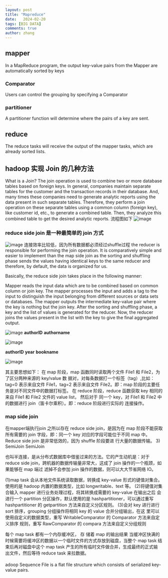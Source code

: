 ```yaml
---
layout: post
title: "Mapreduce"
date:   2024-02-20
tags: [BIG DATA]
comments: true
author: zhang
---
```

## mapper
In a MapReduce program, the output key-value pairs from the Mapper are automatically sorted by keys


### Comparator
Users can control the grouping by specifying a Comparator 
### partitioner
A partitioner function will determine where the pairs of a key are sent.


## reduce
The reduce tasks will receive the output of the mapper tasks, which are already sorted
lists. 

## hadoop 实现 Join 的几种方法

What is a Join?
The join operation is used to combine two or more database tables based on foreign keys. In general, companies maintain separate tables for the customer and the transaction records in their database. And, many times these companies need to generate analytic reports using the data present in such separate tables. Therefore, they perform a join operation on these separate tables using a common column (foreign key), like customer id, etc., to generate a combined table. Then, they analyze this combined table to get the desired analytic reports.
流程图如下
![image](https://github.com/zhang-mickey/zhang-mickey.github.io/assets/145342600/7f66dca5-9966-4b7c-9c9b-9b26eae13b92)

### reduce side join 是一种最简单的 join 方式
![image](https://github.com/zhang-mickey/zhang-mickey.github.io/assets/145342600/e26302f2-c0d7-42ad-b5ca-585bb607dcfc)
连接效率比较低，因为所有数据都必须经过shuffle过程
the reducer is responsible for performing the join operation. It is comparatively simple and easier to implement than the map side join as the sorting and shuffling phase sends the values having identical keys to the same reducer and therefore, by default, the data is organized for us.

Basically, the reduce side join takes place in the following manner:

Mapper reads the input data which are to be combined based on common column or join key.
The mapper processes the input and adds a tag to the input to distinguish the input belonging from different sources or data sets or databases.
The mapper outputs the intermediate key-value pair where the key is nothing but the join key.
After the sorting and shuffling phase, a key and the list of values is generated for the reducer. 
Now, the reducer joins the values present in the list with the key to give the final aggregated output.


![image](https://github.com/zhang-mickey/zhang-mickey.github.io/assets/145342600/44a26303-1250-4dd3-93b7-fc58e5f68301)
**authorID** **authorname**

![image](https://github.com/zhang-mickey/zhang-mickey.github.io/assets/145342600/4d768783-1447-41c9-9170-3c3afe90f12d)

**authorID** **year**   **bookname**  

![image](https://github.com/zhang-mickey/zhang-mickey.github.io/assets/145342600/9f2f0a43-2fc1-455f-9bad-dcd56f6b1dfe)

 
其主要思想如下： 在 map 阶段，map 函数同时读取两个文件 File1 和 File2，为了区分两种来源的 key/value 数 据对，对每条数据打一个标签（tag）,比如：tag=0 表示来自文件 File1，tag=2 表示来自文件 File2。即：map 阶段的主要任务是对不同文件中的数据打标签。 在 reduce 阶段，reduce 函数获取 key 相同的来自 File1 和 File2 文件的 value list， 然后对于 同一个 key，对 File1 和 File2 中的数据进行 join（笛卡尔乘积）。即：reduce 阶段进行实际的 连接操作。
### map side join
在mapper端执行join
之所以存在 reduce side join，是因为在 map 阶段不能获取所有需要的 join 字段，即：同一个 key 对应的字段可能位于不同 map 中。Reduce side join 是非常低效的，因为 shuffle 阶段要进 行大量的数据传输。
3) SemiJoin SemiJoin

也叫半连接，是从分布式数据库中借鉴过来的方法。它的产生动机是：对于 reduce side join，跨机器的数据传输量非常大，这成了 join 操作的一个瓶颈，如果能够在 map 端过 滤掉不会参加 join 操作的数据，则可以大大节省网络 IO。


(1)map task 会从本地文件系统读取数据，转换成 key-value 形式的键值对集合。使用的是 hadoop 内置的数据类型，比如 longwritable、text 等。
(2)将键值对集合输入 mapper 进行业务处理过程，将其转换成需要的 key-value 在输出之后 会进行一个 partition 分区操作，默认使用的是 hashpartitioner，可以通过重写 hashpartitioner 的 getpartition 方法来自定义分区规则。
(3)会对 key 进行进行 sort 排序，grouping 分组操作将相同 key 的 value 合并分组输出，在这 里可以使用自定义的数据类型，重写 WritableComparator 的 Comparator 方法来自定义排序 规则，重写 RawComparator 的 compara 方法来自定义分组规则

每个 map task 都有一个内存缓冲区，
存 储着 map 的输出结果 当缓冲区快满的时候需要将缓冲区的数据以一个临时文件的方式存放到磁盘，当整个 map task 结束后再对磁盘中这个 map task 产生的所有临时文件做合并，生成最终的正式输 出文件，然后等待 reduce task 来拉数据。


#### 
adoop Sequence File is a flat file structure which consists of serialized key-value pairs. 
